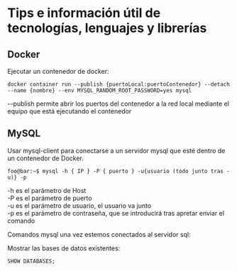 # Tips e información útil de tecnologías, lenguajes y librerías

## Docker

Ejecutar un contenedor de docker:

```shell
docker container run --publish {puertoLocal:puertoContenedor} --detach --name {nombre} --env MYSQL_RANDOM_ROOT_PASSWORD=yes mysql
```

--publish permite abrir los puertos del contenedor a la red local mediante el equipo que está ejecutando el contenedor


## MySQL

Usar mysql-client para conectarse a un servidor mysql que esté dentro de un contenedor de Docker.

```shell
foo@bar:~$ mysql -h { IP } -P { puerto } -u{usuario (todo junto tras -u)} -p
```

-h es el parámetro de Host <br/>
-P es el parámetro de puerto <br/>
-u es el parámetro de usuario, el usuario va junto <br/>
-p es el parámetro de contraseña, que se introducirá tras apretar enviar el comando <br/>

Comandos mysql una vez estemos conectados al servidor sql:

Mostrar las bases de datos existentes:

```SQL
SHOW DATABASES;
```
